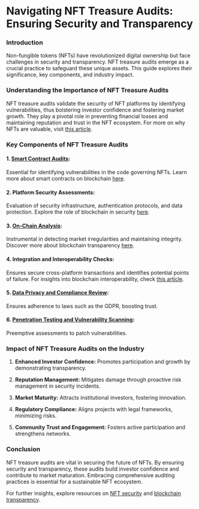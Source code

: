 # Navigating NFT Treasure Audits: Ensuring Security and Transparency

### Introduction

Non-fungible tokens (NFTs) have revolutionized digital ownership but face challenges in security and transparency. NFT treasure audits emerge as a crucial practice to safeguard these unique assets. This guide explores their significance, key components, and industry impact.

### Understanding the Importance of NFT Treasure Audits

NFT treasure audits validate the security of NFT platforms by identifying vulnerabilities, thus bolstering investor confidence and fostering market growth. They play a pivotal role in preventing financial losses and maintaining reputation and trust in the NFT ecosystem. For more on why NFTs are valuable, visit [this article](https://www.license-token.com/wiki/why-are-nf-ts-valuable).

### Key Components of NFT Treasure Audits

#### 1. [Smart Contract Audits](https://academy.binance.com/en/articles/smart-contract-audit-what-is-it-and-why-is-it-important): 
Essential for identifying vulnerabilities in the code governing NFTs. Learn more about smart contracts on blockchain [here](https://www.license-token.com/wiki/smart-contracts-on-blockchain).

#### 2. Platform Security Assessments: 
Evaluation of security infrastructure, authentication protocols, and data protection. Explore the role of blockchain in security [here](https://www.license-token.com/wiki/blockchain-security).

#### 3. [On-Chain Analysis](https://decrypt.co/resources/what-are-on-chain-analytics): 
Instrumental in detecting market irregularities and maintaining integrity. Discover more about blockchain transparency [here](https://www.license-token.com/wiki/blockchain-transparency-in-open-source-projects).

#### 4. Integration and Interoperability Checks: 
Ensures secure cross-platform transactions and identifies potential points of failure. For insights into blockchain interoperability, check [this article](https://www.license-token.com/wiki/blockchain-interoperability).

#### 5. [Data Privacy and Compliance Review](https://gdpr.eu/): 
Ensures adherence to laws such as the GDPR, boosting trust.

#### 6. [Penetration Testing and Vulnerability Scanning](https://www.csoonline.com/article/3272424/what-is-penetration-testing.html): 
Preemptive assessments to patch vulnerabilities.

### Impact of NFT Treasure Audits on the Industry

1. **Enhanced Investor Confidence:** 
   Promotes participation and growth by demonstrating transparency.

2. **Reputation Management:** 
   Mitigates damage through proactive risk management in security incidents.

3. **Market Maturity:** 
   Attracts institutional investors, fostering innovation.

4. **Regulatory Compliance:** 
   Aligns projects with legal frameworks, minimizing risks.

5. **Community Trust and Engagement:** 
   Fosters active participation and strengthens networks.

### Conclusion

NFT treasure audits are vital in securing the future of NFTs. By ensuring security and transparency, these audits build investor confidence and contribute to market maturation. Embracing comprehensive auditing practices is essential for a sustainable NFT ecosystem.

For further insights, explore resources on [NFT security](https://blockgeeks.com/guides/nft-security/) and [blockchain transparency](https://www.coindesk.com/learn/blockchain-transparency-transformed-what-you-need-to-know).